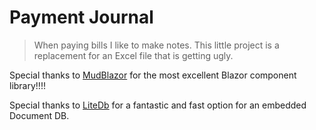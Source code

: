 # Payment Journal

> When paying bills I like to make notes.  This little project is a replacement for an Excel file that is getting ugly.

Special thanks to [MudBlazor](https://github.com/MudBlazor/MudBlazor) for the most excellent Blazor component library!!!!

Special thanks to [LiteDb](https://www.litedb.org/) for a fantastic and fast option for an embedded Document DB.
